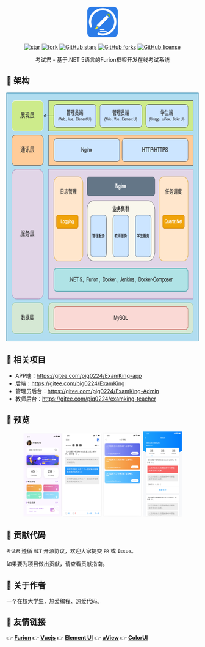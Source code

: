 <p></p>
<p></p>

<p align="center">
<img src="./imgs/logo.png" height="80"/>
</p>

<div align="center">

[![star](https://gitee.com/pig0224/ExamKing-app/badge/star.svg?theme=gvp)](https://gitee.com/pig0224/ExamKing-app/stargazers) 
[![fork](https://gitee.com/pig0224/ExamKing-app/badge/fork.svg?theme=gvp)](https://gitee.com/pig0224/ExamKing-app/members) 
[![GitHub stars](https://img.shields.io/github/stars/pig0224/ExamKing-app?logo=github)](https://github.com/pig0224/ExamKing-app/stargazers) 
[![GitHub forks](https://img.shields.io/github/forks/pig0224/ExamKing-app?logo=github)](https://github.com/pig0224/ExamKing-app/network) 
[![GitHub license](https://img.shields.io/github/license/pig0224/ExamKing-app)](https://github.com/MonkSoul/Furion/blob/main/LICENSE) 

</div>

<div align="center">

考试君 - 基于.NET 5语言的Furion框架开发在线考试系统

</div>

## 💐 架构

<p align="center">
<img src="./imgs/ExamKing-Diagram.png" height="650"/>
</p>

## 🍻 相关项目
- APP端：https://gitee.com/pig0224/ExamKing-app
- 后端：https://gitee.com/pig0224/ExamKing
- 管理员后台：https://gitee.com/pig0224/ExamKing-Admin
- 教师后台：https://gitee.com/pig0224/examking-teacher

## 🍖 预览

<p align="center">
<img src="./imgs/1.png" width="20%"/>
<img src="./imgs/2.png" width="20%"/>
<img src="./imgs/3.png" width="20%"/>
<img src="./imgs/4.png" width="20%"/>
</p>

## 🍻 贡献代码

`考试君` 遵循 `MIT` 开源协议，欢迎大家提交 `PR` 或 `Issue`。

如果要为项目做出贡献，请查看贡献指南。

## 🍚 关于作者

一个在校大学生，热爱编程、热爱代码。

## 🧆 友情链接

👉 **[Furion](https://gitee.com/monksoul/Furion)** 
👉 **[Vuejs](https://cn.vuejs.org/)** 
👉 **[Element UI](https://element.eleme.cn/)** 
👉 **[uView](https://uviewui.com/)** 
👉 **[ColorUI](https://www.color-ui.com/)** 